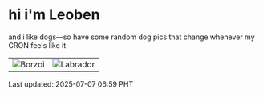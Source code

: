 # hi i'm Leoben

and i like dogs—so have some random dog pics that change whenever my CRON feels like it

|  |  |
|--------|----------|
| ![Borzoi](https://random-dog-vercel.vercel.app/api/random-borzoi?v=1751842743) | ![Labrador](https://random-dog-vercel.vercel.app/api/random-labrador?v=1751842743) |

Last updated: 2025-07-07 06:59 PHT
